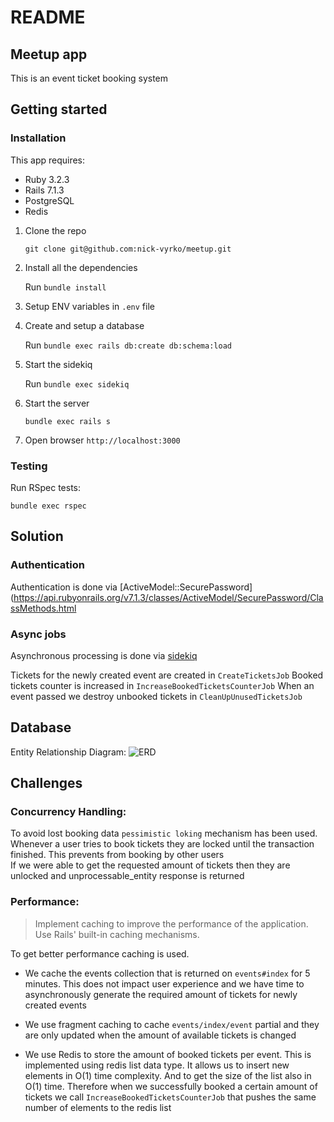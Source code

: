 # README

## Meetup app
This is an event ticket booking system


## Getting started

### Installation

This app requires:
- Ruby 3.2.3
- Rails 7.1.3
- PostgreSQL
- Redis

1. Clone the repo

   `git clone git@github.com:nick-vyrko/meetup.git`
2. Install all the dependencies

   Run `bundle install`
2. Setup ENV variables in `.env` file
3. Create and setup a database

   Run `bundle exec rails db:create db:schema:load`
3. Start the sidekiq

   Run `bundle exec sidekiq`
3. Start the server

   `bundle exec rails s`
4. Open browser `http://localhost:3000`

### Testing

Run RSpec tests:

`bundle exec rspec`

## Solution

### Authentication
Authentication is done via [ActiveModel::SecurePassword](https://api.rubyonrails.org/v7.1.3/classes/ActiveModel/SecurePassword/ClassMethods.html

### Async jobs
Asynchronous processing is done via [sidekiq](https://github.com/sidekiq/sidekiq) 

Tickets for the newly created event are created in `CreateTicketsJob`
Booked tickets counter is increased in `IncreaseBookedTicketsCounterJob`
When an event passed we destroy unbooked tickets in `CleanUpUnusedTicketsJob`

## Database

Entity Relationship Diagram:
![ERD](https://github.com/nick-vyrko/meetup/assets/1536587/96e78d00-3b85-4ab3-a372-10ee896accd9)

## Challenges

### Concurrency Handling:
To avoid lost booking data `pessimistic loking` mechanism has been used.
Whenever a user tries to book tickets they are locked until the transaction finished. This prevents from booking by other users  
If we were able to get the requested amount of tickets then they are unlocked and unprocessable_entity response is returned

### Performance: 
> Implement caching to improve the performance of the application. Use Rails' built-in caching mechanisms.

To get better performance caching is used. 
- We cache the events collection that is returned on `events#index` for 5 minutes. 
This does not impact user experience and we have time to asynchronously generate the required amount of tickets for newly created events

- We use fragment caching to cache `events/index/event` partial and they are only updated when the amount of available tickets is changed

- We use Redis to store the amount of booked tickets per event. This is implemented using redis list data type. 
It allows us to insert new elements in O(1) time complexity. And to get the size of the list also in O(1) time.
Therefore when we successfully booked a certain amount of tickets we call `IncreaseBookedTicketsCounterJob` 
that pushes the same number of elements to the redis list
